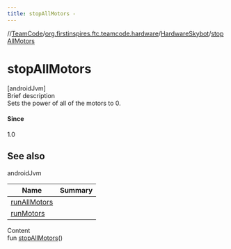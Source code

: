 ```yaml
---
title: stopAllMotors -
---
```

//[TeamCode](../../index.md)/[org.firstinspires.ftc.teamcode.hardware](../index.md)/[HardwareSkybot](index.md)/[stopAllMotors](stop-all-motors.md)



# stopAllMotors  
[androidJvm]  
Brief description  
Sets the power of all of the motors to 0.  
  


#### Since  
1.0  
  


## See also  
  
androidJvm  
  
|  Name|  Summary| 
|---|---|
| [runAllMotors](run-all-motors.md)| 
| [runMotors](run-motors.md)| 
  
  
Content  
fun [stopAllMotors](stop-all-motors.md)()  



